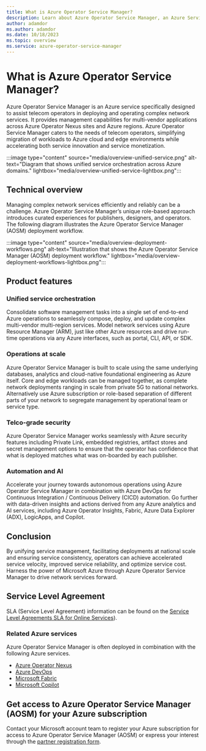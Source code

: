 ```yaml
---
title: What is Azure Operator Service Manager?
description: Learn about Azure Operator Service Manager, an Azure Service for the management of Network Services for telecom operators.
author: adamdor
ms.author: adamdor
ms.date: 10/18/2023
ms.topic: overview
ms.service: azure-operator-service-manager
---
```

# What is Azure Operator Service Manager?

Azure Operator Service Manager is an Azure service specifically designed to assist telecom operators in deploying and operating complex network services. It provides management capabilities for multi-vendor applications across Azure Operator Nexus sites and Azure regions. Azure Operator Service Manager caters to the needs of telecom operators, simplifying migration of workloads to Azure cloud and edge environments while accelerating both service innovation and service monetization.

:::image type="content" source="media/overview-unified-service.png" alt-text="Diagram that shows unified service orchestration across Azure domains." lightbox="media/overview-unified-service-lightbox.png":::

## Technical overview

Managing complex network services efficiently and reliably can be a challenge. Azure Operator Service Manager’s unique role-based approach introduces curated experiences for publishers, designers, and operators. The following diagram illustrates the Azure Operator Service Manager (AOSM) deployment workflow.

:::image type="content" source="media/overview-deployment-workflows.png" alt-text="Illustration that shows the Azure Operator Service Manager (AOSM) deployment workflow." lightbox="media/overview-deployment-workflows-lightbox.png":::

## Product features

### Unified service orchestration

Consolidate software management tasks into a single set of end-to-end Azure operations to seamlessly compose, deploy, and update complex multi-vendor multi-region services. Model network services using Azure Resource Manager (ARM), just like other Azure resources and drive run-time operations via any Azure interfaces, such as portal, CLI, API, or SDK.

### Operations at scale

Azure Operator Service Manager is built to scale using the same underlying databases, analytics and cloud-native foundational engineering as Azure itself. Core and edge workloads can be managed together, as complete network deployments ranging in scale from private 5G to national networks. Alternatively use Azure subscription or role-based separation of different parts of your network to segregate management by operational team or service type.

### Telco-grade security

Azure Operator Service Manager works seamlessly with Azure security features including Private Link, embedded registries, artifact stores and secret management options to ensure that the operator has confidence that what is deployed matches what was on-boarded by each publisher.

### Automation and AI

Accelerate your journey towards autonomous operations using Azure Operator Service Manager in combination with Azure DevOps for Continuous Integration / Continuous Delivery (CICD) automation.  Go further with data-driven insights and actions derived from any Azure analytics and AI services, including Azure Operator Insights, Fabric, Azure Data Explorer (ADX), LogicApps, and Copilot.

## Conclusion

By unifying service management, facilitating deployments at national scale and ensuring service consistency, operators can achieve accelerated service velocity, improved service reliability, and optimize service cost. Harness the power of Microsoft Azure through Azure Operator Service Manager to drive network services forward.

## Service Level Agreement

SLA (Service Level Agreement) information can be found on the [Service Level Agreements SLA for Online Services](https://www.microsoft.com/licensing/docs/view/Service-Level-Agreements-SLA-for-Online-Services?lang=1)).

### Related Azure services

Azure Operator Service Manager is often deployed in combination with the following Azure services.

- [Azure Operator Nexus](/azure/operator-nexus)
- [Azure DevOps](/azure/devops)
- [Microsoft Fabric](/fabric)
- [Microsoft Copilot](/copilot)

## Get access to Azure Operator Service Manager (AOSM) for your Azure subscription

Contact your Microsoft account team to register your Azure subscription for access to Azure Operator Service Manager (AOSM) or express your interest through the [partner registration form](https://forms.office.com/pages/responsepage.aspx?id=v4j5cvGGr0GRqy180BHbR7lMzG3q6a5Hta4AIflS-llUMlNRVVZFS00xOUNRM01DNkhENURXU1o2TS4u).
